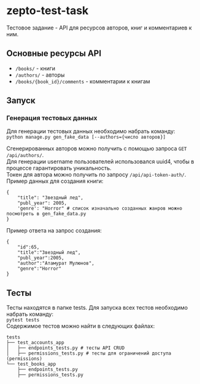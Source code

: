 # zepto-test-task
Тестовое задание - API для ресурсов авторов, книг и комментариев к ним.
## Основные ресурсы API
* `/books/` - книги
* `/authors/` - авторы
* `/books/{book_id}/comments` - комментарии к книгам
## Запуск
### Генерация тестовых данных
Для генерации тестовых данных необходимо набрать команду:  
`python manage.py gen_fake_data [--authors={число авторов}]`  

Сгенерированных авторов можно получить с помощью запроса `GET /api/authors/`.  
Для генерации username пользователей использовался uuid4, чтобы в процессе гарантировать уникальность.  
Токен для автора можно получить по запросу `/api/api-token-auth/`.  
Пример данных для создания книги:
```
{
    "title": "Звездный лед",
    "publ_year": 2005,
    'genre': "Horror" # список изначально созданных жанров можно посмотреть в gen_fake_data.py
}
```
Пример ответа на запрос создания:   
```
{
    "id":65,
    "title":"Звездный лед",
    "publ_year":2005,
    "author":"Атамурат Мулюнов",
    "genre":"Horror"
}
```
## Тесты
Тесты находятся в папке tests.
Для запуска всех тестов необходимо набрать команду:  
`pytest tests`  
Содержимое тестов можно найти в следующих файлах:  
```
tests  
├── test_accounts_app  
│   ├── endpoints_tests.py # тесты API CRUD  
│   ├── permissions_tests.py # тесты для ограничений доступа (permissions)  
└── test_books_app  
    ├── endpoints_tests.py  
    ├── permissions_tests.py  
 ```
